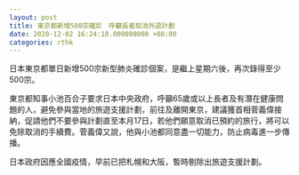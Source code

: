 ```yaml
---
layout: post
title: 東京都新增500宗確診　呼籲長者取消外遊計劃
date: 2020-12-02 16:24:10.000000000 +08:00
categories: rthk
---
```


日本東京都單日新增500宗新型肺炎確診個案，是繼上星期六後，再次錄得至少500宗。

東京都知事小池百合子要求日本中央政府，呼籲65歲或以上長者及有潛在健康問題的人，避免參與當地的旅遊支援計劃，前往及離開東京，建議獲首相菅義偉接納，促請他們不要參與計劃直至本月17日，若他們願意取消已預約的旅行，將可以免除取消的手續費。菅義偉又說，他與小池都同意盡一切能力，防止病毒進一步傳播。

日本政府因應全國疫情，早前已把札幌和大阪，暫時剔除出旅遊支援計劃。
